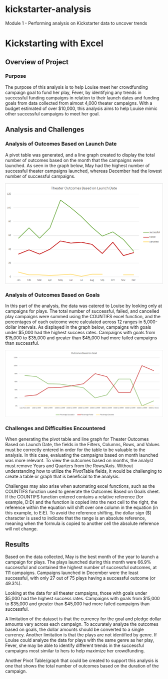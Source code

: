 # kickstarter-analysis
Module 1 - Performing analysis on Kickstarter data to uncover trends
# Kickstarting with Excel

## Overview of Project

### Purpose
The purpose of this analysis is to help Louise meet her crowdfunding campaign goal to fund her play, Fever, by identifying any trends in successful funding campaigns in relation to their launch dates and funding goals from data collected from almost 4,000 theater campaigns. With a budget estimated of over $10,000, this analysis aims to help Louise mimic other successful campaigns to meet her goal. 

## Analysis and Challenges

### Analysis of Outcomes Based on Launch Date
A pivot table was generated, and a line graph created to display the total number of outcomes based on the month that the campaigns were launched. As seen in the graph below, May had the highest number of successful theater campaigns launched, whereas December had the lowest number of successful campaigns.

![image_name](https://github.com/lucymccanna/kickstarter-analysis/blob/main/Theater_Outcomes_vs_Launch.png) 

### Analysis of Outcomes Based on Goals

In this part of the analysis, the data was catered to Louise by looking only at campaigns for plays. The total number of successful, failed, and cancelled play campaigns were summed using the COUNTIFS excel function, and the percentages of each outcome were calculated across 12 ranges in 5,000-dollar intervals. As displayed in the graph below, campaigns with goals under $5,000 had the highest success rates. Campaigns with goals from $15,000 to $35,000 and greater than $45,000 had more failed campaigns than successful.

![image_name](https://github.com/lucymccanna/kickstarter-analysis/blob/main/Outcomes_vs_Goals.png)

### Challenges and Difficulties Encountered

When generating the pivot table and line graph for Theater Outcomes Based on Launch Date, the fields in the Filters, Columns, Rows, and Values must be correctly entered in order for the table to be valuable to the analysis. In this case, evaluating the campaigns based on month launched was more relevant. To view the outcomes based on months, the analyst must remove Years and Quarters from the Rows/Axis. Without understanding how to utilize the PivotTable fields, it would be challenging to create a table or graph that is beneficial to the analysis.

Challenges may also arise when automating excel functions, such as the COUNTIFS function used to generate the Outcomes Based on Goals sheet. If the COUNTIFS function entered contains a relative reference (for example, D:D) and the function is copied into the next cell to the right, the reference within the equation will shift over one column in the equation (in this example, to E:E). To avoid the reference shifting, the dollar sign ($) character is used to indicate that the range is an absolute reference, meaning when the formula is copied to another cell the absolute reference will not change.


## Results

Based on the data collected, May is the best month of the year to launch a campaign for plays. The plays launched during this month were 66.9% successful and contained the highest number of successful outcomes, at 111 campaigns. Campaigns launched in December were the least successful, with only 27 out of 75 plays having a successful outcome (or 49.3%). 

Looking at the data for all theater campaigns, those with goals under $5,000 had the highest success rates. Campaigns with goals from $15,000 to $35,000 and greater than $45,000 had more failed campaigns than successful. 

A limitation of the dataset is that the currency for the goal and pledge dollar amounts vary across each campaign. To accurately analyze the outcomes based on goals, the dollar amounts should be converted to a single currency. Another limitation is that the plays are not identified by genre. If Louise could analyze the data for plays with the same genre as her play, Fever, she may be able to identify different trends in the successful campaigns most similar to hers to help maximize her crowdfunding.  

Another Pivot Table/graph that could be created to support this analysis is one that shows the total number of outcomes based on the duration of the campaign. 


